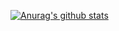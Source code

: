 [![Anurag's github stats](https://github-readme-stats.vercel.app/api?username=FSV-Venom)](https://github.com/anuraghazra/github-readme-stats)
